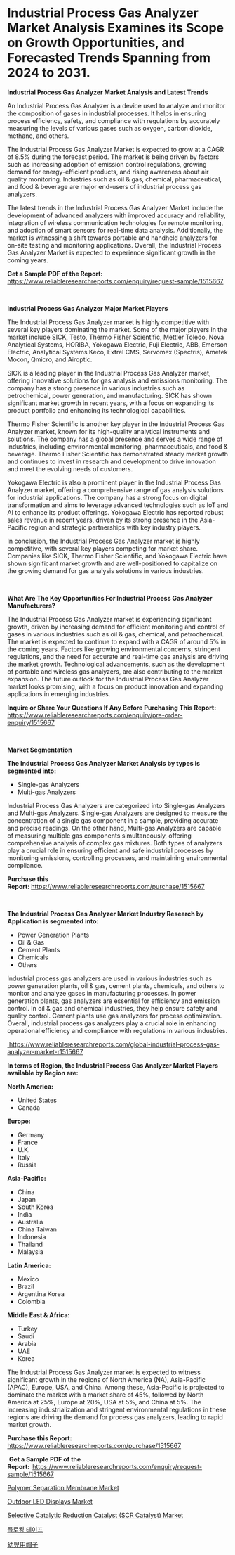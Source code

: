 <p><h1>Industrial Process Gas Analyzer Market Analysis Examines its Scope on Growth Opportunities, and Forecasted Trends Spanning from 2024 to 2031.</h1></p><p><strong>Industrial Process Gas Analyzer Market Analysis and Latest Trends</strong></p>
<p><p>An Industrial Process Gas Analyzer is a device used to analyze and monitor the composition of gases in industrial processes. It helps in ensuring process efficiency, safety, and compliance with regulations by accurately measuring the levels of various gases such as oxygen, carbon dioxide, methane, and others.</p><p>The Industrial Process Gas Analyzer Market is expected to grow at a CAGR of 8.5% during the forecast period. The market is being driven by factors such as increasing adoption of emission control regulations, growing demand for energy-efficient products, and rising awareness about air quality monitoring. Industries such as oil & gas, chemical, pharmaceutical, and food & beverage are major end-users of industrial process gas analyzers.</p><p>The latest trends in the Industrial Process Gas Analyzer Market include the development of advanced analyzers with improved accuracy and reliability, integration of wireless communication technologies for remote monitoring, and adoption of smart sensors for real-time data analysis. Additionally, the market is witnessing a shift towards portable and handheld analyzers for on-site testing and monitoring applications. Overall, the Industrial Process Gas Analyzer Market is expected to experience significant growth in the coming years.</p></p>
<p><strong>Get a Sample PDF of the Report:&nbsp;</strong> <a href="https://www.reliableresearchreports.com/enquiry/request-sample/1515667">https://www.reliableresearchreports.com/enquiry/request-sample/1515667</a></p>
<p>&nbsp;</p>
<p><strong>Industrial Process Gas Analyzer Major Market Players</strong></p>
<p><p>The Industrial Process Gas Analyzer market is highly competitive with several key players dominating the market. Some of the major players in the market include SICK, Testo, Thermo Fisher Scientific, Mettler Toledo, Nova Analytical Systems, HORIBA, Yokogawa Electric, Fuji Electric, ABB, Emerson Electric, Analytical Systems Keco, Extrel CMS, Servomex (Spectris), Ametek Mocon, Qmicro, and Airoptic.</p><p>SICK is a leading player in the Industrial Process Gas Analyzer market, offering innovative solutions for gas analysis and emissions monitoring. The company has a strong presence in various industries such as petrochemical, power generation, and manufacturing. SICK has shown significant market growth in recent years, with a focus on expanding its product portfolio and enhancing its technological capabilities.</p><p>Thermo Fisher Scientific is another key player in the Industrial Process Gas Analyzer market, known for its high-quality analytical instruments and solutions. The company has a global presence and serves a wide range of industries, including environmental monitoring, pharmaceuticals, and food & beverage. Thermo Fisher Scientific has demonstrated steady market growth and continues to invest in research and development to drive innovation and meet the evolving needs of customers.</p><p>Yokogawa Electric is also a prominent player in the Industrial Process Gas Analyzer market, offering a comprehensive range of gas analysis solutions for industrial applications. The company has a strong focus on digital transformation and aims to leverage advanced technologies such as IoT and AI to enhance its product offerings. Yokogawa Electric has reported robust sales revenue in recent years, driven by its strong presence in the Asia-Pacific region and strategic partnerships with key industry players.</p><p>In conclusion, the Industrial Process Gas Analyzer market is highly competitive, with several key players competing for market share. Companies like SICK, Thermo Fisher Scientific, and Yokogawa Electric have shown significant market growth and are well-positioned to capitalize on the growing demand for gas analysis solutions in various industries.</p></p>
<p>&nbsp;</p>
<p><strong>What Are The Key Opportunities For Industrial Process Gas Analyzer Manufacturers?</strong></p>
<p><p>The Industrial Process Gas Analyzer market is experiencing significant growth, driven by increasing demand for efficient monitoring and control of gases in various industries such as oil & gas, chemical, and petrochemical. The market is expected to continue to expand with a CAGR of around 5% in the coming years. Factors like growing environmental concerns, stringent regulations, and the need for accurate and real-time gas analysis are driving the market growth. Technological advancements, such as the development of portable and wireless gas analyzers, are also contributing to the market expansion. The future outlook for the Industrial Process Gas Analyzer market looks promising, with a focus on product innovation and expanding applications in emerging industries.</p></p>
<p><strong>Inquire or Share Your Questions If Any Before Purchasing This Report:</strong> <a href="https://www.reliableresearchreports.com/enquiry/pre-order-enquiry/1515667">https://www.reliableresearchreports.com/enquiry/pre-order-enquiry/1515667</a></p>
<p>&nbsp;</p>
<p><strong>Market Segmentation</strong></p>
<p><strong>The Industrial Process Gas Analyzer Market Analysis by types is segmented into:</strong></p>
<p><ul><li>Single-gas Analyzers</li><li>Multi-gas Analyzers</li></ul></p>
<p><p>Industrial Process Gas Analyzers are categorized into Single-gas Analyzers and Multi-gas Analyzers. Single-gas Analyzers are designed to measure the concentration of a single gas component in a sample, providing accurate and precise readings. On the other hand, Multi-gas Analyzers are capable of measuring multiple gas components simultaneously, offering comprehensive analysis of complex gas mixtures. Both types of analyzers play a crucial role in ensuring efficient and safe industrial processes by monitoring emissions, controlling processes, and maintaining environmental compliance.</p></p>
<p><strong>Purchase this Report:&nbsp;</strong><a href="https://www.reliableresearchreports.com/purchase/1515667">https://www.reliableresearchreports.com/purchase/1515667</a></p>
<p>&nbsp;</p>
<p><strong>The Industrial Process Gas Analyzer Market Industry Research by Application is segmented into:</strong></p>
<p><ul><li>Power Generation Plants</li><li>Oil & Gas</li><li>Cement Plants</li><li>Chemicals</li><li>Others</li></ul></p>
<p><p>Industrial process gas analyzers are used in various industries such as power generation plants, oil & gas, cement plants, chemicals, and others to monitor and analyze gases in manufacturing processes. In power generation plants, gas analyzers are essential for efficiency and emission control. In oil & gas and chemical industries, they help ensure safety and quality control. Cement plants use gas analyzers for process optimization. Overall, industrial process gas analyzers play a crucial role in enhancing operational efficiency and compliance with regulations in various industries.</p></p>
<p><a href="https://www.reliableresearchreports.com/global-industrial-process-gas-analyzer-market-r1515667">&nbsp;https://www.reliableresearchreports.com/global-industrial-process-gas-analyzer-market-r1515667</a></p>
<p><strong>In terms of Region, the Industrial Process Gas Analyzer Market Players available by Region are:</strong></p>
<p>
    <p> <strong> North America: </strong>
        <ul>
            <li>United States</li>
            <li>Canada</li>
        </ul>
        </p> 
    <p> <strong> Europe: </strong>
        <ul>
            <li>Germany</li>
            <li>France</li>
            <li>U.K.</li>
            <li>Italy</li>
            <li>Russia</li>
        </ul>
        </p> 
    <p> <strong> Asia-Pacific: </strong>
        <ul>
            <li>China</li>
            <li>Japan</li>
            <li>South Korea</li>
            <li>India</li>
            <li>Australia</li>
            <li>China Taiwan</li>
            <li>Indonesia</li>
            <li>Thailand</li>
            <li>Malaysia</li>
        </ul>
        </p> 
    <p> <strong> Latin America: </strong>
        <ul>
            <li>Mexico</li>
            <li>Brazil</li>
            <li>Argentina Korea</li>
            <li>Colombia</li>
        </ul>
        </p> 
    <p> <strong> Middle East & Africa: </strong>
        <ul>
            <li>Turkey</li>
            <li>Saudi</li>
            <li>Arabia</li>
            <li>UAE</li>
            <li>Korea</li>
        </ul>
    </p>
    </p>
<p><p>The Industrial Process Gas Analyzer market is expected to witness significant growth in the regions of North America (NA), Asia-Pacific (APAC), Europe, USA, and China. Among these, Asia-Pacific is projected to dominate the market with a market share of 45%, followed by North America at 25%, Europe at 20%, USA at 5%, and China at 5%. The increasing industrialization and stringent environmental regulations in these regions are driving the demand for process gas analyzers, leading to rapid market growth.</p></p>
<p><strong>Purchase this Report: </strong><a href="https://www.reliableresearchreports.com/purchase/1515667">https://www.reliableresearchreports.com/purchase/1515667</a></p>
<p>&nbsp;<strong>Get a Sample PDF of the Report:&nbsp;&nbsp;</strong><a href="https://www.reliableresearchreports.com/enquiry/request-sample/1515667">https://www.reliableresearchreports.com/enquiry/request-sample/1515667</a></p>
<p><strong></strong></p>
<p><p><a href="https://issuu.com/reportprime-2/docs/polymer-separation-membrane-market-size-2030.pptx">Polymer Separation Membrane Market</a></p><p><a href="https://www.linkedin.com/pulse/decoding-outdoor-led-displays-market-metrics-share-trends-growth-2ww4f?trackingId=HKG%2FOfS1KMr7N0xRIY66tg%3D%3D">Outdoor LED Displays Market</a></p><p><a href="https://issuu.com/reportprime-2/docs/selective-catalytic-reduction-catalyst-scr-catalys">Selective Catalytic Reduction Catalyst (SCR Catalyst) Market</a></p><p><a href="https://medium.com/@josefarice/%ED%94%8C%EB%A1%9C%ED%82%B9-%ED%85%8C%EC%9D%B4%ED%94%84-%EC%8B%9C%EC%9E%A5-%EC%A1%B0%EC%82%AC-%EB%B3%B4%EA%B3%A0%EC%84%9C-%EA%B7%B8-%EC%97%AD%EC%82%AC-%EB%B0%8F-2024%EB%85%84%EB%B6%80%ED%84%B0-2031%EB%85%84%EA%B9%8C%EC%A7%80%EC%9D%98-%EC%98%88%EC%B8%A1-36c87cb197ad">플로킹 테이프</a></p><p><a href="https://github.com/LeanneBruen2023/Market-Research-Report-List-1/blob/main/157404246040.md">幼児用帽子</a></p></p>